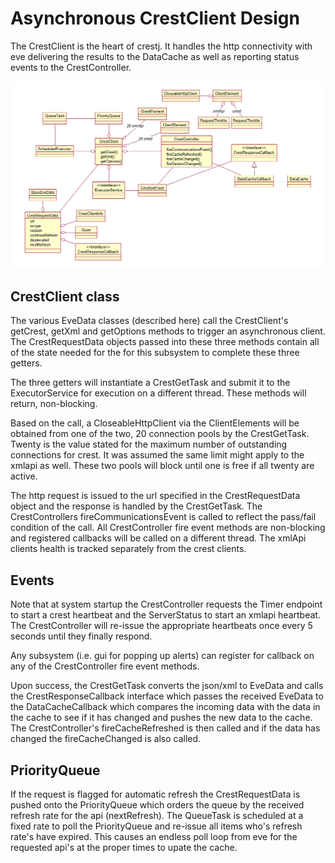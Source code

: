 # Asynchronous CrestClient Design #

The CrestClient is the heart of crestj.  It handles the http connectivity with eve delivering the results to the DataCache as well as reporting status events to the CrestController.

![](crestClient.png)

## CrestClient class ##
The various EveData classes (described here) call the CrestClient's getCrest, getXml and getOptions methods to trigger an asynchronous client.  The CrestRequestData objects passed into these three methods contain all of the state needed for the for this subsystem to complete these three getters.

The three getters will instantiate a CrestGetTask and submit it to the ExecutorService for execution on a different thread.  These methods will return, non-blocking.

Based on the call, a CloseableHttpClient via the ClientElements will be obtained from one of the two, 20 connection pools by the CrestGetTask.  Twenty is the value stated for the maximum number of outstanding connections for crest.  It was assumed the same limit might apply to the xmlapi as well.  These two pools will block until one is free if all twenty are active.

The http request is issued to the url specified in the CrestRequestData object and the response is handled by the CrestGetTask.  The CrestControllers fireCommunicationsEvent is called to reflect the pass/fail condition of the call.  All CrestController fire event methods are non-blocking and registered callbacks will be called on a different thread.  The xmlApi clients health is tracked separately from the crest clients.

## Events ##
Note that at system startup the CrestController requests the Timer endpoint to start a crest heartbeat and the ServerStatus to start an xmlapi heartbeat.  The CrestController will re-issue the appropriate heartbeats once every 5 seconds until they finally respond.

Any subsystem (i.e. gui for popping up alerts) can register for callback on any of the CrestController fire event methods.

Upon success, the CrestGetTask converts the json/xml to EveData and calls the CrestResponseCallback interface which passes the received EveData to the DataCacheCallback which compares the incoming data with the data in the cache to see if it has changed and pushes the new data to the cache.  The CrestController's fireCacheRefreshed is then called and if the data has changed the fireCacheChanged is also called.

## PriorityQueue ##
If the request is flagged for automatic refresh the CrestRequestData is pushed onto the PriorityQueue which orders the queue by the received refresh rate for the api (nextRefresh).  The QueueTask is scheduled at a fixed rate to poll the PriorityQueue and re-issue all items who's refresh rate's have expired.  This causes an endless poll loop from eve for the requested api's at the proper times to upate the cache.  